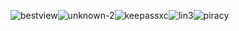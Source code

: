 ![bestview](https://github.com/user-attachments/assets/ea9355d0-20ef-4791-acac-e29f32a0bf8a)![unknown-2](https://github.com/user-attachments/assets/0310a657-ad5d-4334-9c68-8320a3e63efa)![keepassxc](https://github.com/user-attachments/assets/586820b9-a47b-4162-9bdc-ffeda1ce8584)![lin3](https://github.com/user-attachments/assets/8c433865-eb71-4260-a265-6614f6664eee)![piracy](https://github.com/user-attachments/assets/de331a7d-3f19-464b-9980-7b967b9b8921)




